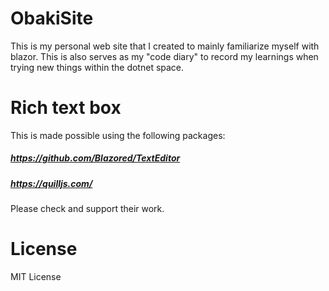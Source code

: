 # ObakiSite
This is my personal web site that I created to mainly familiarize myself with blazor. This is also serves as my "code diary" to record my learnings when trying new things within the dotnet space. 

# Rich text box 
This is made possible using the following packages:
 ##### https://github.com/Blazored/TextEditor
 ##### https://quilljs.com/
Please check and support their work.
 
# License
MIT License
